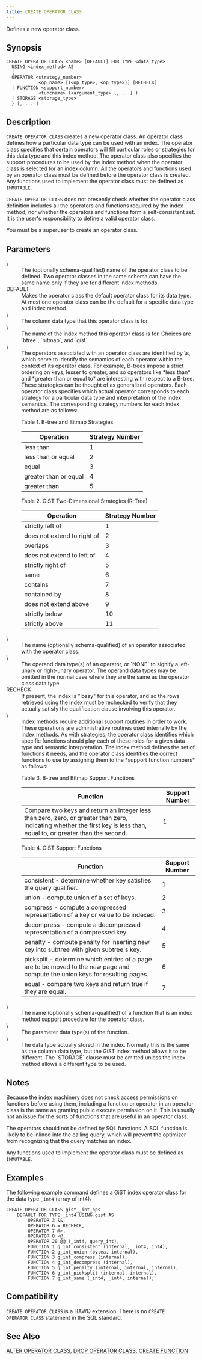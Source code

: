 ```yaml
---
title: CREATE OPERATOR CLASS
---
```


<!--
Licensed to the Apache Software Foundation (ASF) under one
or more contributor license agreements.  See the NOTICE file
distributed with this work for additional information
regarding copyright ownership.  The ASF licenses this file
to you under the Apache License, Version 2.0 (the
"License"); you may not use this file except in compliance
with the License.  You may obtain a copy of the License at

  http://www.apache.org/licenses/LICENSE-2.0

Unless required by applicable law or agreed to in writing,
software distributed under the License is distributed on an
"AS IS" BASIS, WITHOUT WARRANTIES OR CONDITIONS OF ANY
KIND, either express or implied.  See the License for the
specific language governing permissions and limitations
under the License.
-->

Defines a new operator class.

## Synopsis<a id="topic1__section2"></a>

``` pre
CREATE OPERATOR CLASS <name> [DEFAULT] FOR TYPE <data_type>  
  USING <index_method> AS 
  { 
  OPERATOR <strategy_number>
            <op_name> [(<op_type>, <op_type>)] [RECHECK]
  | FUNCTION <support_number>
            <funcname> (<argument_type> [, ...] )
  | STORAGE <storage_type>
  } [, ... ]
```

## Description<a id="topic1__section3"></a>

`CREATE OPERATOR CLASS` creates a new operator class. An operator class defines how a particular data type can be used with an index. The operator class specifies that certain operators will fill particular roles or strategies for this data type and this index method. The operator class also specifies the support procedures to be used by the index method when the operator class is selected for an index column. All the operators and functions used by an operator class must be defined before the operator class is created. Any functions used to implement the operator class must be defined as `IMMUTABLE`.

`CREATE OPERATOR CLASS` does not presently check whether the operator class definition includes all the operators and functions required by the index method, nor whether the operators and functions form a self-consistent set. It is the user's responsibility to define a valid operator class.

You must be a superuser to create an operator class.

## Parameters<a id="topic1__section4"></a>

<dt> \<name\>   </dt>
<dd>The (optionally schema-qualified) name of the operator class to be defined. Two operator classes in the same schema can have the same name only if they are for different index methods.</dd>

<dt>DEFAULT  </dt>
<dd>Makes the operator class the default operator class for its data type. At most one operator class can be the default for a specific data type and index method.</dd>

<dt> \<data\_type\>   </dt>
<dd>The column data type that this operator class is for.</dd>

<dt> \<index\_method\>   </dt>
<dd>The name of the index method this operator class is for. Choices are `btree`, `bitmap`, and `gist`.</dd>

<dt> \<strategy\_number\>   </dt>
<dd>The operators associated with an operator class are identified by \<strategy number\>s, which serve to identify the semantics of each operator within the context of its operator class. For example, B-trees impose a strict ordering on keys, lesser to greater, and so operators like *less than* and *greater than or equal to* are interesting with respect to a B-tree. These strategies can be thought of as generalized operators. Each operator class specifies which actual operator corresponds to each strategy for a particular data type and interpretation of the index semantics. The corresponding strategy numbers for each index method are as follows: <a id="topic1__bx145491"></a>

<span class="tablecap">Table 1. B-tree and Bitmap Strategies</span>

| Operation             | Strategy Number |
|-----------------------|-----------------|
| less than             | 1               |
| less than or equal    | 2               |
| equal                 | 3               |
| greater than or equal | 4               |
| greater than          | 5               |

<span class="tablecap">Table 2. GiST Two-Dimensional Strategies (R-Tree)</span>

<a id="topic1__bx145491a"></a>

| Operation                   | Strategy Number |
|-----------------------------|-----------------|
| strictly left of            | 1               |
| does not extend to right of | 2               |
| overlaps                    | 3               |
| does not extend to left of  | 4               |
| strictly right of           | 5               |
| same                        | 6               |
| contains                    | 7               |
| contained by                | 8               |
| does not extend above       | 9               |
| strictly below              | 10              |
| strictly above              | 11              |
</dd>

<dt> \<operator\_name\>   </dt>
<dd>The name (optionally schema-qualified) of an operator associated with the operator class.</dd>

<dt> \<op\_type\>   </dt>
<dd>The operand data type(s) of an operator, or `NONE` to signify a left-unary or right-unary operator. The operand data types may be omitted in the normal case where they are the same as the operator class data type.</dd>

<dt>RECHECK  </dt>
<dd>If present, the index is "lossy" for this operator, and so the rows retrieved using the index must be rechecked to verify that they actually satisfy the qualification clause involving this operator.</dd>

<dt> \<support\_number\>   </dt>
<dd>Index methods require additional support routines in order to work. These operations are administrative routines used internally by the index methods. As with strategies, the operator class identifies which specific functions should play each of these roles for a given data type and semantic interpretation. The index method defines the set of functions it needs, and the operator class identifies the correct functions to use by assigning them to the *support function numbers* as follows: <a id="topic1__bx145974"></a>

<span class="tablecap">Table 3. B-tree and Bitmap Support Functions</span>

| Function                                                                                                                                                                | Support Number |
|-------------------------------------------------------------------------------------------------------------------------------------------------------------------------|----------------|
| Compare two keys and return an integer less than zero, zero, or greater than zero, indicating whether the first key is less than, equal to, or greater than the second. | 1              |


<span class="tablecap">Table 4. GiST Support Functions</span>

<a id="topic1__bx145974a"></a>

| Function                                                                                                                      | Support Number |
|-------------------------------------------------------------------------------------------------------------------------------|----------------|
| consistent - determine whether key satisfies the query qualifier.                                                             | 1              |
| union - compute union of a set of keys.                                                                                       | 2              |
| compress - compute a compressed representation of a key or value to be indexed.                                               | 3              |
| decompress - compute a decompressed representation of a compressed key.                                                       | 4              |
| penalty - compute penalty for inserting new key into subtree with given subtree's key.                                        | 5              |
| picksplit - determine which entries of a page are to be moved to the new page and compute the union keys for resulting pages. | 6              |
| equal - compare two keys and return true if they are equal.                                                                   | 7              |
</dd>

<dt> \<funcname\>   </dt>
<dd>The name (optionally schema-qualified) of a function that is an index method support procedure for the operator class.</dd>

<dt> \<argument\_types\>   </dt>
<dd>The parameter data type(s) of the function.</dd>

<dt> \<storage\_type\>   </dt>
<dd>The data type actually stored in the index. Normally this is the same as the column data type, but the GiST index method allows it to be different. The `STORAGE` clause must be omitted unless the index method allows a different type to be used.</dd>

## Notes<a id="topic1__section5"></a>

Because the index machinery does not check access permissions on functions before using them, including a function or operator in an operator class is the same as granting public execute permission on it. This is usually not an issue for the sorts of functions that are useful in an operator class.

The operators should not be defined by SQL functions. A SQL function is likely to be inlined into the calling query, which will prevent the optimizer from recognizing that the query matches an index.

Any functions used to implement the operator class must be defined as `IMMUTABLE`.

## Examples<a id="topic1__section6"></a>

The following example command defines a GiST index operator class for the data type `_int4` (array of int4):

``` pre
CREATE OPERATOR CLASS gist__int_ops
    DEFAULT FOR TYPE _int4 USING gist AS
        OPERATOR 3 &&,
        OPERATOR 6 = RECHECK,
        OPERATOR 7 @>,
        OPERATOR 8 <@,
        OPERATOR 20 @@ (_int4, query_int),
        FUNCTION 1 g_int_consistent (internal, _int4, int4),
        FUNCTION 2 g_int_union (bytea, internal),
        FUNCTION 3 g_int_compress (internal),
        FUNCTION 4 g_int_decompress (internal),
        FUNCTION 5 g_int_penalty (internal, internal, internal),
        FUNCTION 6 g_int_picksplit (internal, internal),
        FUNCTION 7 g_int_same (_int4, _int4, internal);
```

## Compatibility<a id="topic1__section7"></a>

`CREATE OPERATOR CLASS` is a HAWQ extension. There is no `CREATE                OPERATOR CLASS` statement in the SQL standard.

## See Also<a id="topic1__section8"></a>

[ALTER OPERATOR CLASS](ALTER-OPERATOR-CLASS.html), [DROP OPERATOR CLASS](DROP-OPERATOR-CLASS.html), [CREATE FUNCTION](CREATE-FUNCTION.html)
